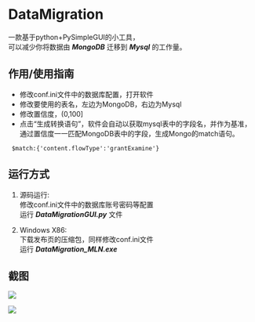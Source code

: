 # DataMigration
一款基于python+PySimpleGUI的小工具，<br>
可以减少你将数据由 ***MongoDB*** 迁移到 ***Mysql*** 的工作量。


## 作用/使用指南
- 修改conf.ini文件中的数据库配置，打开软件
- 修改要使用的表名，左边为MongoDB，右边为Mysql
- 修改置信度，(0,100]
- 点击“生成转换语句”，软件会自动以获取mysql表中的字段名，并作为基准，通过置信度一一匹配MongoDB表中的字段，生成Mongo的match语句。

```
 $match:{'content.flowType':'grantExamine'}
```

## 运行方式
1.  源码运行:<br>
修改conf.ini文件中的数据库账号密码等配置<br>
运行 ***DataMigrationGUI.py*** 文件


2. Windows X86:<br>
下载发布页的压缩包，同样修改conf.ini文件<br>
运行 ***DataMigration_MLN.exe***



## 截图
![](https://cdn.jsdelivr.net/gh/mmmlllnnn/blog-img/migration-2.png)

![](https://cdn.jsdelivr.net/gh/mmmlllnnn/blog-img/migration-1.png)


